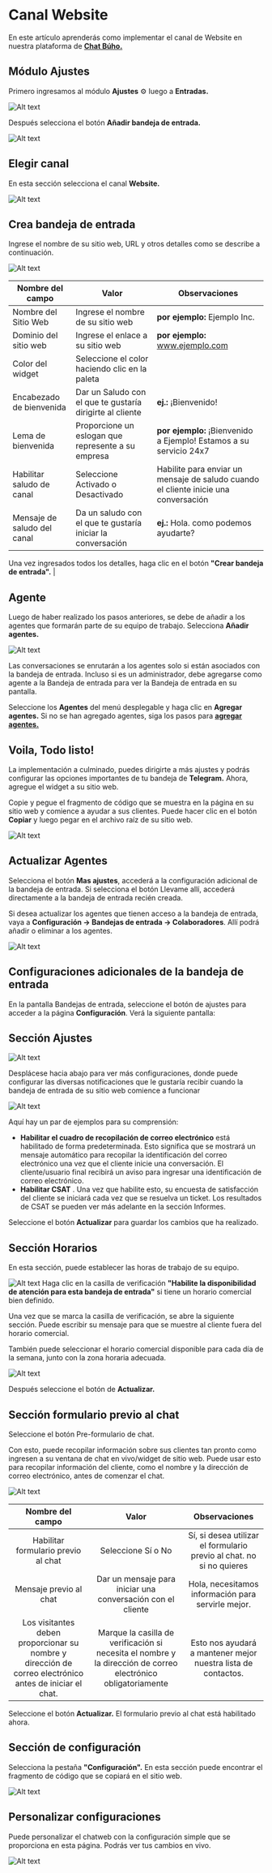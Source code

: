 # Canal Website
En este artículo aprenderás como implementar el canal de Website en nuestra plataforma de **[Chat Búho.](https://buho.la/chat)**

## Módulo Ajustes
Primero ingresamos al módulo **Ajustes** ⚙️ luego a **Entradas.**

![Alt text](img/Website-01.jpg)

Después selecciona el botón **Añadir bandeja de entrada.**

![Alt text](img/Website-02.png)

## Elegir canal
En esta sección selecciona el canal **Website.**

![Alt text](img/Website-03.jpg)

## Crea bandeja de entrada
Ingrese el nombre de su sitio web, URL y otros detalles como se describe a continuación.

![Alt text](img/Telegram_04.png)

| Nombre del campo            	| Valor                                                       	| Observaciones                                                                       	|
|-----------------------------	|-------------------------------------------------------------	|-------------------------------------------------------------------------------------	|
| Nombre del Sitio Web        	| Ingrese el nombre de su sitio web                           	| **por ejemplo:** Ejemplo Inc.                                                           	|
| Dominio del sitio web       	| Ingrese el enlace a su sitio web                            	| **por ejemplo:** www.ejemplo.com                                                        	|
| Color del widget            	| Seleccione el color haciendo clic en la paleta              	|                                                                                     	|
| Encabezado de bienvenida    	| Dar un Saludo con el que te gustaría dirigirte al cliente   	| **ej.:** ¡Bienvenido!                                                                   	|
| Lema de bienvenida          	| Proporcione un eslogan que represente a su empresa          	| **por ejemplo:** ¡Bienvenido a Ejemplo! Estamos a su servicio 24x7                      	|
| Habilitar saludo de canal   	| Seleccione Activado o Desactivado                           	| Habilite para enviar un mensaje de saludo cuando el cliente inicie una conversación 	|
| Mensaje de saludo del canal 	| Da un saludo con el que te gustaría iniciar la conversación 	| **ej.:** Hola. como podemos ayudarte?     

Una vez ingresados ​​todos los detalles, haga clic en el botón **"Crear bandeja de entrada".**
                                              	|
## Agente
Luego de haber realizado los pasos anteriores, se debe de añadir a los agentes que formarán parte de su equipo de trabajo. Selecciona **Añadir agentes.**

![Alt text](img/Website-05.png)

Las conversaciones se enrutarán a los agentes solo si están asociados con la bandeja de entrada. Incluso si es un administrador, debe agregarse como agente a la Bandeja de entrada para ver la Bandeja de entrada en su pantalla.

Seleccione los **Agentes** del menú desplegable y haga clic en **Agregar agentes.** Si no se han agregado agentes, siga los pasos para  **[agregar agentes.](/docs/configuracion-inicial/Anadir-agentes.md)**


## Voila, Todo listo!
La implementación a culminado, puedes dirigirte a más ajustes y podrás configurar las opciones importantes de tu bandeja de **Telegram.** Ahora, agregue el widget a su sitio web.

Copie y pegue el fragmento de código que se muestra en la página en su sitio web y comience a ayudar a sus clientes. Puede hacer clic en el botón **Copiar**  y luego pegar en el archivo raíz  de su sitio web.

![Alt text](img/Website-06.jpg)

## Actualizar Agentes
Selecciona el botón **Mas ajustes**, accederá a la configuración adicional de la bandeja de entrada. Si selecciona el botón Llevame allí, accederá directamente a la bandeja de entrada recién creada.

Si desea actualizar los agentes que tienen acceso a la bandeja de entrada, vaya a **Configuración → Bandejas de entrada → Colaboradores**. Allí podrá añadir o eliminar a los agentes.

![Alt text](img/Website-07.png)

## Configuraciones adicionales de la bandeja de entrada
En la pantalla Bandejas de entrada, seleccione el botón de ajustes para acceder a la página **Configuración**. Verá la siguiente pantalla:

## Sección Ajustes

![Alt text](img/Telegram_08.jpg)

Desplácese hacia abajo para ver más configuraciones, donde puede configurar las diversas notificaciones que le gustaría recibir cuando la bandeja de entrada de su sitio web comience a funcionar

![Alt text](img/Website-09.png)

Aquí hay un par de ejemplos para su comprensión:

* **Habilitar el cuadro de recopilación de correo electrónico** está habilitado de forma predeterminada. Esto significa que se mostrará un mensaje automático para recopilar la identificación del correo electrónico una vez que el cliente inicie una conversación. El cliente/usuario final recibirá un aviso para ingresar una identificación de correo electrónico.
* **Habilitar CSAT** . Una vez que habilite esto, su encuesta de satisfacción del cliente se iniciará cada vez que se resuelva un ticket. Los resultados de CSAT se pueden ver más adelante en la sección Informes.
  
Seleccione el botón **Actualizar** para guardar los cambios que ha realizado.

## Sección Horarios
En esta sección, puede establecer las horas de trabajo de su equipo.

![Alt text](img/Website-10.png)
Haga clic en la casilla de verificación **"Habilite la disponibilidad de atención para esta bandeja de entrada"** si tiene un horario comercial bien definido.

Una vez que se marca la casilla de verificación, se abre la siguiente sección. Puede escribir su mensaje para que se muestre al cliente fuera del horario comercial.

También puede seleccionar el horario comercial disponible para cada día de la semana, junto con la zona horaria adecuada.

![Alt text](img/Website-11.png)

Después seleccione el botón de **Actualizar.**

## Sección formulario previo al chat
Seleccione el botón Pre-formulario de chat.

Con esto, puede recopilar información sobre sus clientes tan pronto como ingresen a su ventana de chat en vivo/widget de sitio web. Puede usar esto para recopilar información del cliente, como el nombre y la dirección de correo electrónico, antes de comenzar el chat.

![Alt text](img/Website-12.png)


|                                             Nombre del campo                                            	|                                                     Valor                                                     	|                             Observaciones                            	|
|:-------------------------------------------------------------------------------------------------------:	|:-------------------------------------------------------------------------------------------------------------:	|:--------------------------------------------------------------------:	|
| Habilitar formulario previo al chat                                                                     	| Seleccione Sí o No                                                                                            	| Sí, si desea utilizar el formulario previo al chat. no si no quieres 	|
| Mensaje previo al chat                                                                                  	| Dar un mensaje para iniciar una conversación con el cliente                                                   	| Hola, necesitamos información para servirle mejor.                   	|
| Los visitantes deben proporcionar su nombre y dirección de correo electrónico antes de iniciar el chat. 	| Marque la casilla de verificación si necesita el nombre y la dirección de correo electrónico obligatoriamente 	| Esto nos ayudará a mantener mejor nuestra lista de contactos.        	|


Seleccione el botón **Actualizar.** El formulario previo al chat está habilitado ahora.

## Sección de configuración
Selecciona la pestaña **"Configuración".** En esta sección puede encontrar el fragmento de código que se copiará en el sitio web.

![Alt text](img/Website-13.png)

## Personalizar configuraciones
Puede personalizar el chatweb con la configuración simple que se proporciona en esta página. Podrás ver tus cambios en vivo.

![Alt text](img/Website-14.png)
